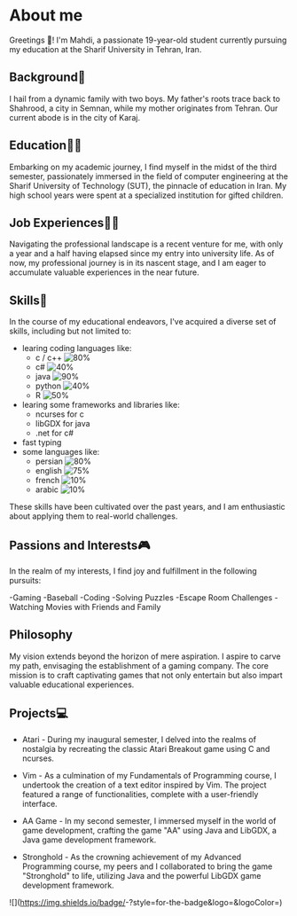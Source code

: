 # About me

Greetings 👋! I'm Mahdi, a passionate 19-year-old student currently pursuing my education at the Sharif University in Tehran, Iran.

## Background📁

I hail from a dynamic family with two boys. My father's roots trace back to Shahrood, a city in Semnan, while my mother originates from Tehran. Our current abode is in the city of Karaj.


## Education👨‍🎓

Embarking on my academic journey, I find myself in the midst of the third semester, passionately immersed in the field of computer engineering at the Sharif University of Technology (SUT), the pinnacle of education in Iran. My high school years were spent at a specialized institution for gifted children.

## Job Experiences👨‍💼

Navigating the professional landscape is a recent venture for me, with only a year and a half having elapsed since my entry into university life. As of now, my professional journey is in its nascent stage, and I am eager to accumulate valuable experiences in the near future.

## Skills🎯

In the course of my educational endeavors, I've acquired a diverse set of skills, including but not limited to:

- learing coding languages like:
  - c / c++ ![80%](https://progress-bar.dev/80)
  - c# ![40%](https://progress-bar.dev/40)
  - java ![90%](https://progress-bar.dev/90)
  - python ![40%](https://progress-bar.dev/40)
  - R ![50%](https://progress-bar.dev/50)
- learing some frameworks and libraries like:
  - ncurses for c
  - libGDX for java
  - .net for c#
- fast typing
- some languages like:
  - persian ![80%](https://progress-bar.dev/80)
  - english ![75%](https://progress-bar.dev/75)
  - french ![10%](https://progress-bar.dev/10)
  - arabic ![10%](https://progress-bar.dev/10)

  
These skills have been cultivated over the past years, and I am enthusiastic about applying them to real-world challenges.



## Passions and Interests🎮

In the realm of my interests, I find joy and fulfillment in the following pursuits:

-Gaming
-Baseball
-Coding
-Solving Puzzles
-Escape Room Challenges
-Watching Movies with Friends and Family

## Philosophy

My vision extends beyond the horizon of mere aspiration. I aspire to carve my path, envisaging the establishment of a gaming company. The core mission is to craft captivating games that not only entertain but also impart valuable educational experiences.

## Projects💻

- Atari - During my inaugural semester, I delved into the realms of nostalgia by recreating the classic Atari Breakout game using C and ncurses.

- Vim - As a culmination of my Fundamentals of Programming course, I undertook the creation of a text editor inspired by Vim. The project featured a range of functionalities, complete with a user-friendly interface.

- AA Game - In my second semester, I immersed myself in the world of game development, crafting the game "AA" using Java and LibGDX, a Java game development framework.

- Stronghold - As the crowning achievement of my Advanced Programming course, my peers and I collaborated to bring the game "Stronghold" to life, utilizing Java and the powerful LibGDX game development framework.


![<Badge Name>](https://img.shields.io/badge/<Badge Text>-<Background Color>?style=for-the-badge&logo=<Icon Name>&logoColor=<Logo Color>)
